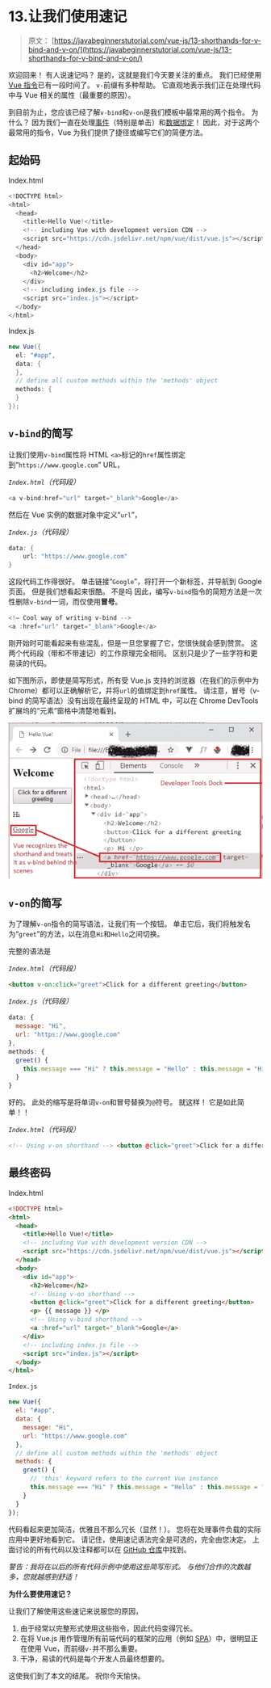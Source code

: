 # 13.让我们使用速记

> 原文： [https://javabeginnerstutorial.com/vue-js/13-shorthands-for-v-bind-and-v-on/](https://javabeginnerstutorial.com/vue-js/13-shorthands-for-v-bind-and-v-on/)

欢迎回来！ 有人说速记吗？ 是的，这就是我们今天要关注的重点。 我们已经使用 [Vue 指令](https://javabeginnerstutorial.com/js/vue-js/what-is-vuejs/)已有一段时间了。 `v-`前缀有多种帮助。 它直观地表示我们正在处理代码中与 Vue 相关的属性（最重要的原因）。

到目前为止，您应该已经了解`v-bind`和`v-on`是我们模板中最常用的两个指令。 为什么？ 因为我们一直在处理[事件](https://javabeginnerstutorial.com/vue-js/11-listening-to-dom-events-and-event-modifiers/)（特别是单击）和[数据绑定](https://javabeginnerstutorial.com/vue-js/6-data-binding-p2/)！ 因此，对于这两个最常用的指令，Vue 为我们提供了捷径或编写它们的简便方法。

## 起始码

Index.html

```java
<!DOCTYPE html>
<html>
  <head>
    <title>Hello Vue!</title>
    <!-- including Vue with development version CDN -->
    <script src="https://cdn.jsdelivr.net/npm/vue/dist/vue.js"></script>
  </head>
  <body>
    <div id="app">
      <h2>Welcome</h2>
    </div>
    <!-- including index.js file -->
    <script src="index.js"></script>
  </body>
</html>
```

Index.js

```java
new Vue({
  el: "#app",
  data: {
  },
  // define all custom methods within the 'methods' object
  methods: {
  }
});
```

## `v-bind`的简写

让我们使用`v-bind`属性将 HTML `<a>`标记的`href`属性绑定到“`https://www.google.com`” URL，

*`Index.html`（代码段）*

```java
<a v-bind:href="url" target="_blank">Google</a>
```

然后在 Vue 实例的数据对象中定义“`url`”，

*`Index.js`（代码段）*

```java
data: {
    url: "https://www.google.com"
}
```

这段代码工作得很好。 单击链接“`Google`”，将打开一个新标签，并导航到 Google 页面。 但是我们想看起来很酷。 不是吗 因此，编写`v-bind`指令的简短方法是一次性删除`v-bind`一词，而仅使用**冒号**。

```java
<!— Cool way of writing v-bind -->
<a :href="url" target="_blank">Google</a> 
```

刚开始时可能看起来有些混乱，但是一旦您掌握了它，您很快就会感到赞赏。 这两个代码段（带和不带速记）的工作原理完全相同。 区别只是少了一些字符和更易读的代码。

如下图所示，即使是简写形式，所有受 Vue.js 支持的浏览器（在我们的示例中为 Chrome）都可以正确解析它，并将`url`的值绑定到`href`属性。 请注意，冒号（v-bind 的简写语法）没有出现在最终呈现的 HTML 中，可以在 Chrome DevTools 扩展坞的“元素”窗格中清楚地看到。

![v-bind](img/51f44e5135c07d36919a60b077148ebd.png)

## `v-on`的简写

为了理解`v-on`指令的简写语法，让我们有一个按钮。 单击它后，我们将触发名为“`greet`”的方法，以在消息`Hi`和`Hello`之间切换。

完整的语法是

*`Index.html`（代码段）*

```html
<button v-on:click="greet">Click for a different greeting</button>
```

*`Index.js`（代码段）*

```javascript
data: {
  message: "Hi",
  url: "https://www.google.com"
},
methods: {
  greet() {
    this.message === "Hi" ? this.message = "Hello" : this.message = "Hi";
  }
}
```

好的。 此处的缩写是将单词`v-on`和冒号替换为`@`符号。 就这样！ 它是如此简单！！

*`Index.html`（代码段）*

```html
<!-- Using v-on shorthand --> <button @click="greet">Click for a different greeting</button> 
```

## 最终密码

Index.html

```html
<!DOCTYPE html>
<html>
  <head>
    <title>Hello Vue!</title>
    <!-- including Vue with development version CDN -->
    <script src="https://cdn.jsdelivr.net/npm/vue/dist/vue.js"></script>
  </head>
  <body>
    <div id="app">
      <h2>Welcome</h2>
      <!-- Using v-on shorthand -->
      <button @click="greet">Click for a different greeting</button>
      <p> {{ message }} </p>
      <!-- Using v-bind shorthand -->
      <a :href="url" target="_blank">Google</a>
    </div>
    <!-- including index.js file -->
    <script src="index.js"></script>
  </body>
</html>
```

`Index.js`

```javascript
new Vue({
  el: "#app",
  data: {
    message: "Hi",
    url: "https://www.google.com"
  },
  // define all custom methods within the 'methods' object
  methods: {
    greet() {
      // 'this' keyword refers to the current Vue instance
      this.message === "Hi" ? this.message = "Hello" : this.message = "Hi";
    }
  }
});
```

代码看起来更加简洁，优雅且不那么冗长（显然！）。 您将在处理事件负载的实际应用中更好地看到它。 请记住，使用速记语法完全是可选的，完全由您决定。 上面讨论的所有代码以及注释都可以在 [GitHub 仓库](https://github.com/JBTAdmin/vuejs)中找到。

*警告：我将在以后的所有代码示例中使用这些简写形式。 与他们合作的次数越多，您就越感到舒适！*

**为什么要使用速记？**

让我们了解使用这些速记来说服您的原因，

1.  由于经常以完整形式使用这些指令，因此代码变得冗长。
2.  在将 Vue.js 用作管理所有前端代码的框架的应用（例如 [SPA](https://en.wikipedia.org/wiki/Single-page_application)）中，很明显正在使用 Vue，而前缀`v-`并不那么重要。
3.  干净，易读的代码是每个开发人员最终想要的。

这使我们到了本文的结尾。 祝你今天愉快。
